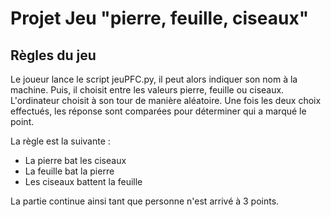 # Projet Jeu "pierre, feuille, ciseaux"
## Règles du jeu
Le joueur lance le script jeuPFC.py, il peut alors indiquer son nom à la machine. Puis, il choisit entre les
valeurs pierre, feuille ou ciseaux. L'ordinateur choisit à son tour de manière aléatoire. Une fois les
deux choix effectués, les réponse sont comparées pour déterminer qui a marqué le point. 

La règle est la suivante :
- La pierre bat les ciseaux
- La feuille bat la pierre
- Les ciseaux battent la feuille

La partie continue ainsi tant que personne n'est arrivé à 3 points.